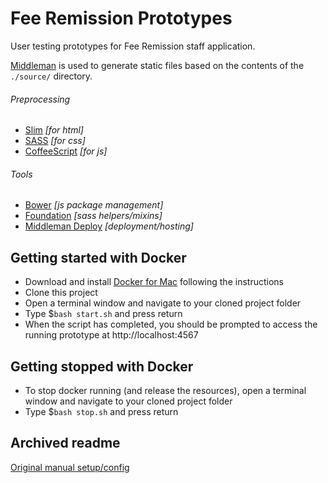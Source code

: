 Fee Remission Prototypes
========================

User testing prototypes for Fee Remission staff application.

[Middleman](http://middlemanapp.com) is used to generate static files based on the contents of the `./source/` directory.

###### Preprocessing
- [Slim](http://slim-lang.com) *[for html]*
- [SASS](http://sass-lang.com) *[for css]*
- [CoffeeScript](http://coffeescript.org) *[for js]*

###### Tools
- [Bower](http://bower.io) *[js package management]*
- [Foundation](http://foundation.zurb.com/docs/) *[sass helpers/mixins]*
- [Middleman Deploy](https://github.com/karlfreeman/middleman-deploy) *[deployment/hosting]*

## Getting started with Docker
* Download and install [Docker for Mac](https://docs.docker.com/docker-for-mac/) following the instructions
* Clone this project
* Open a terminal window and navigate to your cloned project folder
* Type $`bash start.sh` and press return
* When the script has completed, you should be prompted to access the running prototype at http://localhost:4567

## Getting stopped with Docker
* To stop docker running (and release the resources), open a terminal window and navigate to your cloned project folder
* Type $`bash stop.sh` and press return

## Archived readme
[Original manual setup/config](/docs/manual_setup.md)